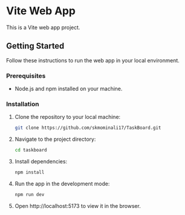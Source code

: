 # Vite Web App

This is a Vite web app project.

## Getting Started

Follow these instructions to run the web app in your local environment.

### Prerequisites

- Node.js and npm installed on your machine.

### Installation

1. Clone the repository to your local machine:

   ```bash
   git clone https://github.com/skmominali17/TaskBoard.git

2. Navigate to the project directory:
    ```bash
    cd taskboard

3. Install dependencies:
    ```bash
    npm install

4. Run the app in the development mode:
    ```bash
    npm run dev

5. Open http://localhost:5173 to view it in the browser.
